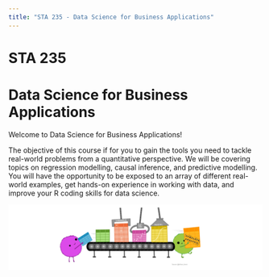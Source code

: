 ```yaml
---
title: "STA 235 - Data Science for Business Applications"
---
```


# STA 235
# Data Science for Business Applications

Welcome to Data Science for Business Applications!

The objective of this course if for you to gain the tools you need to tackle real-world problems from a quantitative perspective. We will be covering topics on regression modelling, causal inference, and predictive modelling. You will have the opportunity to be exposed to an array of different real-world examples, get hands-on experience in working with data, and improve your R coding skills for data science. 

![tidydata](https://github.com/maibennett/sta235/raw/main/images/tidydata_5.png)

